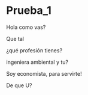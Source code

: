 # Prueba_1

Hola como vas?

Que tal


¿qué profesión tienes?

ingeniera ambiental y tu?

Soy economista, para servirte! 

De que U?